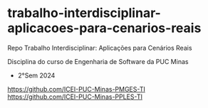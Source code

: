 # trabalho-interdisciplinar-aplicacoes-para-cenarios-reais
Repo Trabalho Interdisciplinar: Aplicações para Cenários Reais

Disciplina do curso de Engenharia de Software da PUC Minas

- 2°Sem 2024

https://github.com/ICEI-PUC-Minas-PMGES-TI
<br>https://github.com/ICEI-PUC-Minas-PPLES-TI
